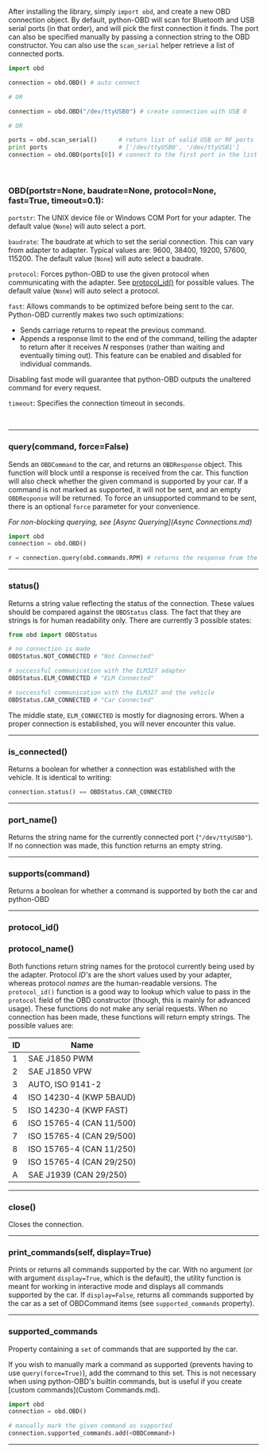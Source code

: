 
After installing the library, simply `import obd`, and create a new OBD connection object. By default, python-OBD will scan for Bluetooth and USB serial ports (in that order), and will pick the first connection it finds. The port can also be specified manually by passing a connection string to the OBD constructor. You can also use the `scan_serial` helper retrieve a list of connected ports.

```python
import obd

connection = obd.OBD() # auto connect

# OR

connection = obd.OBD("/dev/ttyUSB0") # create connection with USB 0

# OR

ports = obd.scan_serial()      # return list of valid USB or RF ports
print ports                    # ['/dev/ttyUSB0', '/dev/ttyUSB1']
connection = obd.OBD(ports[0]) # connect to the first port in the list
```


<br>

### OBD(portstr=None, baudrate=None, protocol=None, fast=True, timeout=0.1):

`portstr`: The UNIX device file or Windows COM Port for your adapter. The default value (`None`) will auto select a port.

`baudrate`: The baudrate at which to set the serial connection. This can vary from adapter to adapter. Typical values are: 9600, 38400, 19200, 57600, 115200. The default value (`None`) will auto select a baudrate.

`protocol`: Forces python-OBD to use the given protocol when communicating with the adapter. See [protocol_id()](Connections.md/#protocol_id) for possible values. The default value (`None`) will auto select a protocol.

`fast`: Allows commands to be optimized before being sent to the car. Python-OBD currently makes two such optimizations:

- Sends carriage returns to repeat the previous command.
- Appends a response limit to the end of the command, telling the adapter to return after it receives *N* responses (rather than waiting and eventually timing out). This feature can be enabled and disabled for individual commands.

Disabling fast mode will guarantee that python-OBD outputs the unaltered command for every request.

`timeout`: Specifies the connection timeout in seconds.

<br>

---

### query(command, force=False)

Sends an `OBDCommand` to the car, and returns an `OBDResponse` object. This function will block until a response is received from the car. This function will also check whether the given command is supported by your car. If a command is not marked as supported, it will not be sent, and an empty `OBDResponse` will be returned. To force an unsupported command to be sent, there is an optional `force` parameter for your convenience.

*For non-blocking querying, see [Async Querying](Async Connections.md)*

```python
import obd
connection = obd.OBD()

r = connection.query(obd.commands.RPM) # returns the response from the car
```

---

### status()

Returns a string value reflecting the status of the connection. These values should be compared against the `OBDStatus` class. The fact that they are strings is for human readability only. There are currently 3 possible states:

```python
from obd import OBDStatus

# no connection is made
OBDStatus.NOT_CONNECTED # "Not Connected"

# successful communication with the ELM327 adapter
OBDStatus.ELM_CONNECTED # "ELM Connected"

# successful communication with the ELM327 and the vehicle
OBDStatus.CAR_CONNECTED # "Car Connected"
```

The middle state, `ELM_CONNECTED` is mostly for diagnosing errors. When a proper connection is established, you will never encounter this value.

---

### is_connected()

Returns a boolean for whether a connection was established with the vehicle. It is identical to writing:

```python
connection.status() == OBDStatus.CAR_CONNECTED
```

---

### port_name()

Returns the string name for the currently connected port (`"/dev/ttyUSB0"`). If no connection was made, this function returns an empty string.

---

### supports(command)

Returns a boolean for whether a command is supported by both the car and python-OBD

---

### protocol_id()
### protocol_name()

Both functions return string names for the protocol currently being used by the adapter. Protocol *ID's* are the short values used by your adapter, whereas protocol *names* are the human-readable versions. The `protocol_id()` function is a good way to lookup which value to pass in the `protocol` field of the OBD constructor (though, this is mainly for advanced usage). These functions do not make any serial requests. When no connection has been made, these functions will return empty strings. The possible values are:

|ID | Name                     |
|---|--------------------------|
| 1 | SAE J1850 PWM            |
| 2 | SAE J1850 VPW            |
| 3 | AUTO, ISO 9141-2         |
| 4 | ISO 14230-4 (KWP 5BAUD)  |
| 5 | ISO 14230-4 (KWP FAST)   |
| 6 | ISO 15765-4 (CAN 11/500) |
| 7 | ISO 15765-4 (CAN 29/500) |
| 8 | ISO 15765-4 (CAN 11/250) |
| 9 | ISO 15765-4 (CAN 29/250) |
| A | SAE J1939 (CAN 29/250)   |

---

<!--

### ecus()

Returns a list of identified "Engine Control Units" visible to the adapter. Each value in the list is a constant representing that ECU's function. These constants are found in the `ECU` class:

```python
from obd import ECU

ECU.UNKNOWN
ECU.ENGINE
```

Python-OBD can currently only detect the engine computer, but future versions may extend this capability.

-->

### close()

Closes the connection.

---

### print_commands(self, display=True)

Prints or returns all commands supported by the car.
With no argument (or with argument `display=True`, which is the
default), the utility function is meant for working in interactive
mode and displays all commands supported by the car.
If `display=False`, returns all commands supported by the car
as a set of OBDCommand items (see `supported_commands` property).

---

### supported_commands

Property containing a `set` of commands that are supported by the car.

If you wish to manually mark a command as supported (prevents having to use `query(force=True)`), add the command to this set. This is not necessary when using python-OBD's builtin commands, but is useful if you create [custom commands](Custom Commands.md).

```python
import obd
connection = obd.OBD()

# manually mark the given command as supported
connection.supported_commands.add(<OBDCommand>)
```
---

<br>
